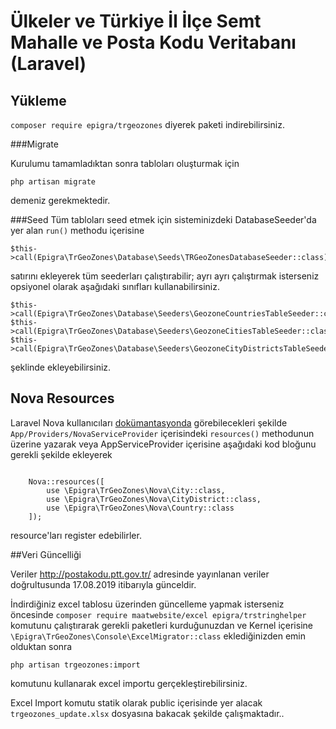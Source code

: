 # Ülkeler ve Türkiye İl İlçe Semt Mahalle ve Posta Kodu Veritabanı (Laravel) 

## Yükleme

`composer require epigra/trgeozones` diyerek paketi indirebilirsiniz.

###Migrate

Kurulumu tamamladıktan sonra tabloları oluşturmak için

```
php artisan migrate
```

demeniz gerekmektedir.

###Seed
Tüm tabloları seed etmek için sisteminizdeki DatabaseSeeder'da yer alan `run()` methodu içerisine

```
$this->call(Epigra\TrGeoZones\Database\Seeds\TRGeoZonesDatabaseSeeder::class);
```

satırını ekleyerek tüm seederları çalıştırabilir; ayrı ayrı çalıştırmak isterseniz opsiyonel olarak aşağıdaki sınıfları kullanabilirsiniz.

```
$this->call(Epigra\TrGeoZones\Database\Seeders\GeozoneCountriesTableSeeder::class);
$this->call(Epigra\TrGeoZones\Database\Seeders\GeozoneCitiesTableSeeder::class);
$this->call(Epigra\TrGeoZones\Database\Seeders\GeozoneCityDistrictsTableSeeder::class);
```

şeklinde ekleyebilirsiniz.

## Nova Resources
Laravel Nova kullanıcıları [dokümantasyonda](https://nova.laravel.com/docs/2.0/resources/#registering-resources) görebilecekleri şekilde 
`App/Providers/NovaServiceProvider` içerisindeki `resources()` methodunun üzerine yazarak veya AppServiceProvider içerisine aşağıdaki kod bloğunu gerekli şekilde ekleyerek

```

    Nova::resources([
        use \Epigra\TrGeoZones\Nova\City::class,
        use \Epigra\TrGeoZones\Nova\CityDistrict::class,
        use \Epigra\TrGeoZones\Nova\Country::class
    ]);

```
resource'ları register edebilirler.


##Veri Güncelliği

Veriler http://postakodu.ptt.gov.tr/ adresinde yayınlanan veriler doğrultusunda 17.08.2019 itibarıyla günceldir.

İndirdiğiniz excel tablosu üzerinden güncelleme yapmak isterseniz öncesinde `composer require maatwebsite/excel epigra/trstringhelper` komutunu çalıştırarak gerekli paketleri kurduğunuzdan ve Kernel içerisine `\Epigra\TrGeoZones\Console\ExcelMigrator::class` eklediğinizden emin olduktan sonra 

```
php artisan trgeozones:import
```

komutunu kullanarak excel importu gerçekleştirebilirsiniz.

Excel Import komutu statik olarak public içerisinde yer alacak `trgeozones_update.xlsx` dosyasına bakacak şekilde çalışmaktadır..



